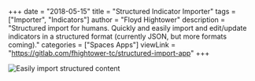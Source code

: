 +++
date = "2018-05-15"
title = "Structured Indicator Importer"
tags = ["Importer", "Indicators"]
author = "Floyd Hightower"
description = "Structured import for humans. Quickly and easily import and edit/update indicators in a structured format (currently JSON, but more formats coming)."
categories = ["Spaces Apps"]
viewLink = "https://gitlab.com/fhightower-tc/structured-import-app"
+++

![Easily import structured content](/post/spaces-apps/structured_import.gif)
